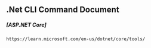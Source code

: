 ## .Net CLI Command Document
##### [ASP.NET Core]
```
https://learn.microsoft.com/en-us/dotnet/core/tools/
```
